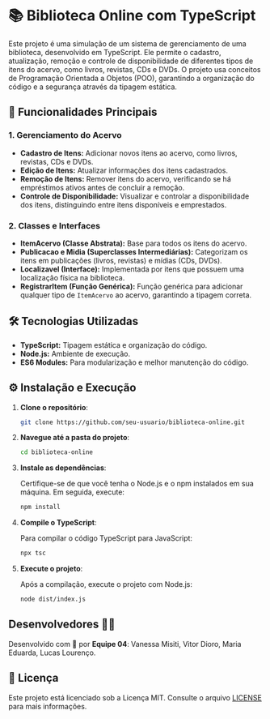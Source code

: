 # 📚 Biblioteca Online com TypeScript

Este projeto é uma simulação de um sistema de gerenciamento de uma biblioteca, desenvolvido em TypeScript. Ele permite o cadastro, atualização, remoção e controle de disponibilidade de diferentes tipos de itens do acervo, como livros, revistas, CDs e DVDs. O projeto usa conceitos de Programação Orientada a Objetos (POO), garantindo a organização do código e a segurança através da tipagem estática.

## 🌟 Funcionalidades Principais

### 1. **Gerenciamento do Acervo**
- **Cadastro de Itens:** Adicionar novos itens ao acervo, como livros, revistas, CDs e DVDs.
- **Edição de Itens:** Atualizar informações dos itens cadastrados.
- **Remoção de Itens:** Remover itens do acervo, verificando se há empréstimos ativos antes de concluir a remoção.
- **Controle de Disponibilidade:** Visualizar e controlar a disponibilidade dos itens, distinguindo entre itens disponíveis e emprestados.

### 2. **Classes e Interfaces**
- **ItemAcervo (Classe Abstrata):** Base para todos os itens do acervo.
- **Publicacao e Midia (Superclasses Intermediárias):** Categorizam os itens em publicações (livros, revistas) e mídias (CDs, DVDs).
- **Localizavel (Interface):** Implementada por itens que possuem uma localização física na biblioteca.
- **RegistrarItem (Função Genérica):** Função genérica para adicionar qualquer tipo de `ItemAcervo` ao acervo, garantindo a tipagem correta.

## 🛠️ Tecnologias Utilizadas

- **TypeScript:** Tipagem estática e organização do código.
- **Node.js:** Ambiente de execução.
- **ES6 Modules:** Para modularização e melhor manutenção do código.

## ⚙️ Instalação e Execução

1. **Clone o repositório**:

   ```bash
   git clone https://github.com/seu-usuario/biblioteca-online.git
   ```

2. **Navegue até a pasta do projeto**:

   ```bash
   cd biblioteca-online
   ```

3. **Instale as dependências**:

   Certifique-se de que você tenha o Node.js e o npm instalados em sua máquina. Em seguida, execute:

   ```bash
   npm install
   ```

4. **Compile o TypeScript**:

   Para compilar o código TypeScript para JavaScript:

   ```bash
   npx tsc
   ```

5. **Execute o projeto**:

   Após a compilação, execute o projeto com Node.js:

   ```bash
   node dist/index.js
   ```

## Desenvolvedores 👩‍💻

Desenvolvido com 💚 por **Equipe 04**: Vanessa Misiti, Vitor Dioro, Maria Eduarda, Lucas Lourenço.

## 📝 Licença

Este projeto está licenciado sob a Licença MIT. Consulte o arquivo [LICENSE](./LICENSE) para mais informações.

